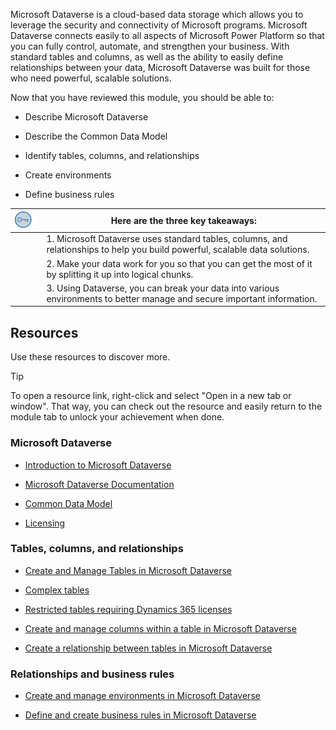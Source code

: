 Microsoft Dataverse is a cloud-based data storage which allows you to leverage the security and connectivity of Microsoft programs. Microsoft Dataverse connects easily to all aspects of Microsoft Power Platform so that you can fully control, automate, and strengthen your business. With standard tables and columns, as well as the ability to easily define relationships between your data, Microsoft Dataverse was built for those who need powerful, scalable solutions.

Now that you have reviewed this module, you should be able to:

- Describe Microsoft Dataverse

- Describe the Common Data Model

- Identify tables, columns, and relationships

- Create environments

- Define business rules

| ![Icon of lightbulb](../media/key-takeaway.png) | Here are the three key takeaways:|
| - | - | 
| | 1. Microsoft Dataverse uses standard tables, columns, and relationships to help you build powerful, scalable data solutions. | 
| | 2. Make your data work for you so that you can get the most of it by splitting it up into logical chunks. | 
| | 3. Using Dataverse, you can break your data into various environments to better manage and secure important information. | 

## Resources

Use these resources to discover more.

> [!TIP]
> To open a resource link, right-click and select "Open in a new tab or window". That way, you can check out the resource and easily return to the module tab to unlock your achievement when done.

### Microsoft Dataverse

- [Introduction to Microsoft Dataverse](/learn/modules/intro-common-data-service/)

- [Microsoft Dataverse Documentation](/powerapps/maker/common-data-service/data-platform-intro)

- [Common Data Model](/business-applications-release-notes/april19/cdm-data-integration/common-data-model-cdm)

- [Licensing](https://download.microsoft.com/download/9/5/6/9568EFD0-403D-4AE4-95F0-7FACA2CCB2E4/Power%20Apps%20and%20Power%20Automate%20Licensing%20Guide%20-%20Nov%202019.pdf)

### Tables, columns, and relationships

- [Create and Manage Tables in Microsoft Dataverse](/learn/modules/create-manage-entities/)

- [Complex tables](/powerapps/maker/common-data-service/data-platform-complex-entities)

- [Restricted tables requiring Dynamics 365 licenses](/powerapps/maker/common-data-service/data-platform-restricted-entities)

- [Create and manage columns within a table in Microsoft Dataverse](/learn/modules/create-manage-fields-within-entity/)

- [Create a relationship between tables in Microsoft Dataverse](/learn/modules/create-relationship-between-cds-entities/)

### Relationships and business rules

- [Create and manage environments in Microsoft Dataverse](/learn/modules/create-manage-environments/1-intro)

- [Define and create business rules in Microsoft Dataverse](/learn/modules/define-create-business-rules/)